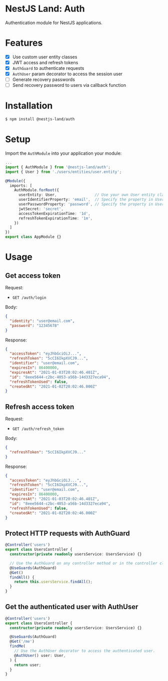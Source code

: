 # NestJS Land: Auth

Authentication module for NestJS applications.

# Features

- [x] Use custom user entity classes
- [x] JWT access and refresh tokens
- [x] `AuthGuard` to authenticate requests
- [x] `AuthUser` param decorator to access the session user
- [ ] Generate recovery passwords
- [ ] Send recovery password to users via callback function

# Installation

```sh
$ npm install @nestjs-land/auth
```

# Setup

Import the `AuthModule` into your application your module:

```typescript
...
import { AuthModule } from '@nestjs-land/auth';
import { User } from './users/entities/user.entity';

@Module({
  imports: [
    AuthModule.forRoot({
      userEntity: User,                 // Use your own User entity class
      userIdentifierProperty: 'email',  // Specify the property in User for identity. Eg: 'username', 'email'
      userPasswordProperty: 'password', // Specify the property in User for password.
      jwtSecret: 'secret',
      accessTokenExpirationTime: '1d',
      refreshTokenExpirationTime: '1m',
    })
  ]
})
export class AppModule {}

```

# Usage

## Get access token

Request:

- `GET /auth/login`

Body:

```json
{
  "identity": "user@email.com",
  "password": "12345678"
}
```

Response:

```json
{
  "accessToken": "eyJhbGciOiJ...",
  "refreshToken": "5cCI6IkpXVCJ9...",
  "identifier": "user@email.com",
  "expiresIn": 86400000,
  "expiresAt": "2021-01-03T20:02:46.401Z",
  "id": "8eee5644-c2bc-4053-a56b-14d3327eca94",
  "refreshTokenUsed": false,
  "createdAt": "2021-01-02T20:02:46.000Z"
}
```

## Refresh access token

Request:

- `GET /auth/refresh_token`

Body:

```json
{
  "refreshToken": "5cCI6IkpXVCJ9..."
}
```

Response:

```json
{
  "accessToken": "eyJhbGciOiJ...",
  "refreshToken": "5cCI6IkpXVCJ9...",
  "identifier": "user@email.com",
  "expiresIn": 86400000,
  "expiresAt": "2021-01-03T20:02:46.401Z",
  "id": "8eee5644-c2bc-4053-a56b-14d3327eca94",
  "refreshTokenUsed": false,
  "createdAt": "2021-01-02T20:02:46.000Z"
}
```

## Protect HTTP requests with AuthGuard

```typescript
@Controller('users')
export class UsersController {
  constructor(private readonly usersService: UsersService) {}

  // Use the AuthGuard on any controller method or in the controller class.
  @UseGuards(AuthGuard)
  @Get()
  findAll() {
    return this.usersService.findAll();
  }
}
```

## Get the authenticated user with AuthUser

```typescript
@Controller('users')
export class UsersController {
  constructor(private readonly usersService: UsersService) {}

  @UseGuards(AuthGuard)
  @Get('/me')
  findMe(
    // Use the AuthUser decorator to access the authenticated user.
    @AuthUser() user: User,
  ) {
    return user;
  }
}
```
